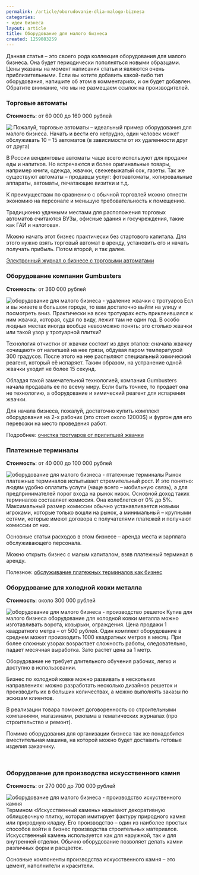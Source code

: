 ```yaml
---
permalink: /article/oborudovanie-dlia-malogo-biznesa
categories:
- идеи бизнеса
layout: article
title: Оборудование для малого бизнеса
created: 1259083259
---
```

<p>
<p class="MsoNormal">Данная статья &ndash; это своего рода коллекция оборудования для
 малого бизнеса. Она будет периодически пополняться новыми образцами. Цены
 указаны на момент написания статьи и являются очень приблизительными. Если вы
 хотите добавить какой-либо тип оборудования, напишите об этом в комментариях, и
 он будет добавлен. Обратите внимание, что мы не размещаем ссылок на
 производителей.</p>
</p>
<h3>Торговые автоматы</h3>
<p class="MsoNormal"><b>Стоимость</b>: от
         60&nbsp;000 до 160&nbsp;000 рублей</p>
<p class="MsoNormal"><img src="/img/atk_bi_bvm952_bvm676_m.jpg" align="left" />Пожалуй, торговые автоматы
         &ndash; идеальный пример оборудования для малого бизнеса. Начать и вести его
         нетрудно, один человек может обслуживать 10 &ndash; 15 автоматов (в зависимости от их
         удаленности друг от друга)</p>
<p class="MsoNormal">В России вендинговые автоматы чаще всего используют для
         продажи еды и напитков. Но встречаются и более оригинальные товары, например
         книги, одежда, жвачки, свежевыжатый сок, газеты. Так же существуют автоматы &ndash;
         продавцы услуг: фотоавтоматы, копировальные аппараты, автоматы, печатающие
         визитки и т.д.</p>
<p class="MsoNormal">К преимуществам по сравнению с обычной торговлей можно
         отнести экономию на персонале и меньшую требовательность к помещению.</p>
<p class="MsoNormal">Традиционно удачными местами для расположения торговых
         автоматов считаются ВУЗы, офисные здания и госучреждения, такие как ГАИ и
         налоговая.</p>
<p class="MsoNormal">Можно начать этот бизнес практически без стартового
         капитала. Для этого нужно взять торговый автомат в аренду, установить его и
         начать получать прибыль. Потом второй, и так далее.</p>
<p class="MsoNormal"><a href="http://www.e-vending.ru/">Электронный журнал о
         бизнесе с торговыми автоматами</a></p>
<h3>Оборудование компании Gumbusters</h3>
<p><strong>Стоимость</strong>: от 360 000 рублей</p>
<p><img src="/img/1.jpg" align="left" alt="оборудование для малого бизнеса - удаление жвачки с тротуаров" />Если вы живете в большом городе, то вам достаточно выйти на улицу и посмотреть вниз. Практически на всех тротуарах есть приклеившаяся к ним жвачка, которая, судя по виду, лежит там не один год. В особо людных местах иногда вообще невозможно понять: это столько жвачки или такой узор у тротуарной плитки?</p>
<p>Технология отчистки от жвачки состоит из двух этапов: сначала жвачку &laquo;очищают&raquo; от налипшей на нее грязи, обдувая паром температурой 300 градусов. После этого на нее распыляют специальный химический реагент, который её испаряет. Таким образом, на устранение одной жвачки уходит не более 15 секунд.</p>
<p>Обладая такой замечательной технологией, компания Gumbusters начала продавать ее по всему миру. Если быть точнее, то продает она не технологию, а оборудование и химический реагент для испарения жвачки.</p>
<p>Для начала бизнеса, пожалуй, достаточно купить комплект оборудования на 2-х рабочих (это стоит около 12000$) и фургон для его перевозки на место проведения работ.</p>
<p>Подробнее: <a href="http://www.business101.ru/article/очищистка-тротуаров-от-прилипшей-жвачки">очистка тротуаров от прилипшей жвачки</a></p>
<h3>Платежные терминалы</h3>
<p><strong>Стоимость</strong>: от 40 000 до 100 000 рублей</p>
<p><img src="/img/extra_139_100_s.jpg" align="left" alt="оборудование для малого бизнеса - птатежные терминалы" />Рынок платежных терминалов испытывает стремительный рост. И это понятно: людям удобно оплатить услуги (чаще всего &ndash; мобильную связь), а для предпринимателей порог входа на рынок низок. Основной доход таких терминалов составляет комиссия. Она колеблется от 0% до 5%. Максимальный размер комиссии обычно устанавливается новыми игроками, которые только вошли на рынок, а минимальный &ndash; крупными сетями, которые имеют договора с получателями платежей и получают комиссии от них.
         &nbsp;</p>
<p>Основные статьи расходов в этом бизнесе &ndash; аренда места и зарплата обслуживающего персонала.</p>
<p>Можно открыть бизнес с малым капиталом,&nbsp;взяв платежный терминал в аренду.</p>
<p>Полезное: <a href="http://www.business101.ru/blog/обслуживание-терминалов-для-приема-платежей">обслуживание платежных терминалов как бизнес</a></p>
<h3>Оборудование для холодной ковки металла</h3>
<p class="MsoNormal"><b>Стоимость</b>: около
      300&nbsp;000 рублей</p>
<p class="MsoNormal"><img src="/img/sm-06.jpg" alt="оборудование для малого бизнеса - производство решеток" align="left" />Купив для малого бизнеса оборудование для холодной ковки
      металла можно изготавливать ворота, козырьки, ограждения. Цена продажи 1
      квадратного метра &ndash; от 500 рублей. Один комплект оборудование в среднем может
      производить 1000 квадратных метров в месяц. При более сложных узорах возрастает
      сложность работы, следовательно, падает месячная выработка. Зато растет цена за
      1 метр.</p>
<p class="MsoNormal">Оборудование не требует длительного обучения рабочих, легко
      и доступно в использовании.</p>
<p class="MsoNormal">Бизнес по холодной ковке можно развивать в нескольких
      направлениях: можно разработать несколько дизайнов решеток и производить их в
      больших количествах, а можно выполнять заказы по эскизам клиентов.</p>
<p class="MsoNormal">В реализации товара поможет договоренность со строительными
      компаниями, магазинами, реклама в тематических журналах (про строительство и
      ремонт).</p>
<p class="MsoNormal">Помимо оборудования для организации бизнеса так же
      понадобится вместительная машина, на которой можно будет доставить готовые
      изделия заказчику.&nbsp;</p>
<p class="MsoNormal">&nbsp;</p>
<h3>Оборудование для производства искусственного камня</h3>
<p class="MsoNormal"><b>Стоимость</b>: от
  270&nbsp;000 до 700&nbsp;000 рублей</p>
<p class="MsoNormal"><img src="/img/image_thumb.jpeg" alt="оборудование для малого бизнеса - производство искуственного камня" align="left" />Термином &laquo;Искусственный камень&raquo; называют декоративную
  облицовочную плитку, которая имитирует фактуру природного камня или природную
  кладку. Его производство &ndash; один из наиболее простых способов войти в бизнес
  производства строительных материалов. Искусственный камень используется как для
  наружной, так и для внутренней отделки. Обычно оборудование позволяет делать
  камни различных форм и расцветок.</p>
<p class="MsoNormal">Основные компоненты производства искусственного камня &ndash; это цемент,
  наполнители и красители.</p>
<p>&nbsp;</p>
